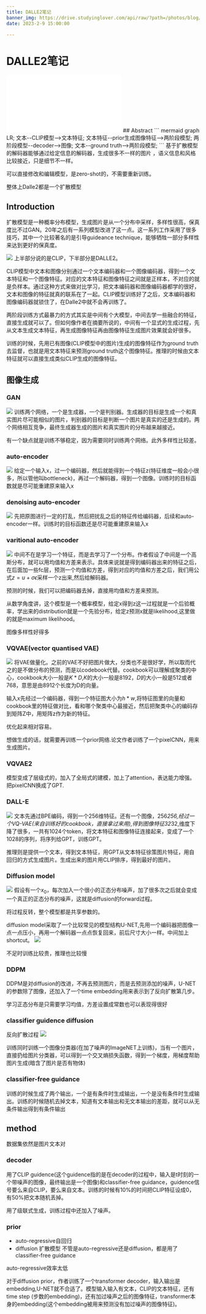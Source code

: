 ```yaml
---
title: DALLE2笔记
banner_img: https://drive.studyinglover.com/api/raw/?path=/photos/blog/background/1930f5e45b0e2da27cdca61d93aa827d.png
date: 2023-2-9 15:00:00

---
```


# DALLE2笔记
<iframe src="//player.bilibili.com/player.html?aid=770625648&bvid=BV17r4y1u77B&cid=766807720&page=1" scrolling="no" border="0" frameborder="no" framespacing="0" allowfullscreen="true"> </iframe>
## Abstract
``` mermaid
graph LR;
文本--CLIP模型-->文本特征;
文本特征--prior生成图像特征-->两阶段模型;
两阶段模型--decoder-->图像;
文本--ground truth-->两阶段模型;
```
基于扩散模型的解码器能够通过给定信息的解码器，生成很多不一样的图片 ，语义信息和风格比较接近，只是细节不一样。

可以直接修改和编辑模型，是zero-shot的，不需要重新训练。

整体上Dalle2都是一个扩散模型
## Introduction

扩散模型是一种概率分布模型，生成图片是从一个分布中采样，多样性很高，保真度比不过GAN。20年之后有一系列模型改进了这一点。这一系列工作采用了很多技巧，其中一个比较著名的是引导guideance technique，能够牺牲一部分多样性来达到更好的保真度。

![](https://cdn.jsdelivr.net/gh/StudyingLover/anything/20230209161230.png)
上半部分说的是CLIP，下半部分是DALLE2。

CLIP模型中文本和图像分别通过一个文本编码器和一个图像编码器，得到一个文本特征和一个图像特征。对应的文本特征和图像特征之间就是正样本，不对应的就是负样本。通过这种方式来做对比学习，把文本编码器和图像编码器都学的很好，文本和图像的特征就真的联系在了一起。CLIP模型训练好了之后，文本编码器和图像编码器就锁住了，在Dalle2中就不会再训练了。

两阶段训练方式最暴力的方式其实是中间有个大模型，中间去学一些融合的特征，直接生成就可以了。但如何像作者在摘要所说的，中间有一个显式的生成过程，先从文本生成文本特征，再生成图像特征再由图像特征生成图片效果就会好很多。

训练的时候，先用已有图像(CLIP模型中的图片)生成的图像特征作为ground truth去监督，也就是用文本特征来预测ground truth这个图像特征。推理的时候由文本特征就可以直接生成类似CLIP生成的图像特征。

## 图像生成
### GAN

![](https://cdn.jsdelivr.net/gh/StudyingLover/anything/20230210171156.png)
训练两个网络，一个是生成器，一个是判别器。生成器的目标是生成一个和真实图片尽可能相似的图片，判别器的目标是判断一个图片是真实的还是生成的。两个网络相互竞争，最终生成器生成的图片和真实图片的分布越来越接近。

有一个缺点就是训练不够稳定，因为需要同时训练两个网络。此外多样性比较差。
### auto-encoder

![](https://cdn.jsdelivr.net/gh/StudyingLover/anything/20230210171228.png)
给定一个输入x，过一个编码器，然后就能得到一个特征z(特征维度一般会小很多，所以管他叫bottleneck)，再过一个解码器，得到一个图像。训练时的目标函数就是尽可能重建原来输入x

### denoising auto-encoder

![](https://cdn.jsdelivr.net/gh/StudyingLover/anything/20230210171318.png)
先把原图进行一定的打乱，然后把扰乱之后的特征传给编码器，后续和auto-encoder一样。训练时的目标函数还是尽可能重建原来输入x

### varitional auto-encoder

![](https://cdn.jsdelivr.net/gh/StudyingLover/anything/20230210171503.png)
中间不在是学习一个特征，而是去学习了一个分布。作者假设了中间是一个高斯分布，就可以用均值和方差来表示。具体来说就是得到编码器出来的特征之后，在后面加一些fc层，预测一个均值和方差，得到对应的均值和方差之后，我们用公式$z=u+\sigma\epsilon$采样一个z出来,然后给解码器。

预测的时候，我们可以把编码器去掉，直接用均值和方差来预测。

从数学角度讲，这个模型是一个概率模型，给定x得到z这一过程就是一个后验概率，学出来的distribution就是一个先验分布，给定z预测x就是likelihood,这里做的就是maximum likelihood。

图像多样性好得多

### VQVAE(vector quantised VAE)

![](https://cdn.jsdelivr.net/gh/StudyingLover/anything/20230210171524.png)
将VAE做量化。之前的VAE不好把图片做大，分类也不是很好学，所以取而代之的是不做分布的预测，而是以codebook代替。cookbook可以理解成聚类的中心，cookbook大小一般是$K*D$,$K$的大小一般是8192，$D$的大小一般是512或者768，意思是由8912个长度为D的向量。

输入x先经过一个编码器，得到一个特征图大小为$h*w$,将特征图里的向量和cookbook里的特征做对比，看和哪个聚类中心最接近，然后把聚类中心的编码存到矩阵Z中，用矩阵z作为新的特征。

优化起来相对容易。

想做生成的话，就需要再训练一个prior网络.论文作者训练了一个pixelCNN，用来生成图片。

### VQVAE2

模型变成了层级式的，加入了全局式的建模，加上了attention，表达能力增强。把pixelCNN换成了GPT.

### DALL-E
![](https://cdn.jsdelivr.net/gh/StudyingLover/anything/20230210171634.png)
文本先通过BPE编码，得到一个256维特征。还有一个图像，256*256,经过一个VQ-VAE(来自训练好的cookbook，直接拿过来用),得到图像特征32*32,维度下降了很多，一共有1024个token，将文本特征和图像特征连接起来，变成了一个1028的序列，将序列给GPT，训练GPT。

推理则是提供一个文本，得到文本特征，用GPT从文本特征徐策图片特征，用自回归的方式生成图片。生成出来的图片用CLIP排序，得到最好的图片。

### Diffusion model

![](https://cdn.jsdelivr.net/gh/StudyingLover/anything/20230209180240.png)
假设有一个$x_0$，每次加入一个很小的正态分布噪声，加了很多次之后就会变成一个真正的正态分布的噪声，这就是diffusion的forward过程。

将过程反转，整个模型都是共享参数的。

diffusion model采取了一个比较常见的模型结构U-NET,先用一个编码器把图像一点一点压小，再用一个解码器一点点恢复回来，前后尺寸大小一样。中间加上shortcut。
![](https://cdn.jsdelivr.net/gh/StudyingLover/anything/20230210172229.png)

不足时训练比较贵，推理也比较慢

### DDPM

DDPM是对diffusion的改进，不再去预测图片，而是去预测添加的噪声，U-NET的参数除了图像，还加入了一个time embedding用来表示到了反向扩散第几步。

学习正态分布是只需要学习均值，方差设置成常数也可以表现得很好

### classifier guidence diffusion

反向扩散过程
![](https://cdn.jsdelivr.net/gh/StudyingLover/anything/20230209181540.png)

训练同时训练一个图像分类器(在加了噪声的ImageNET上训练)，当有一个图片，直接扔给图片分类器，可以得到一个交叉熵损失函数，得到一个梯度，用梯度帮助图片生成(暗含了图片是否有物体)

### classifier-free guidance
训练的时候生成了两个输出，一个是有条件时生成输出，一个是没有条件时生成输出。训练的时候随机去掉文本，知道有文本输出和无文本输出的差距，就可以从无条件输出得到有条件输出

## method
数据集依然是图片文本对
### decoder

用了CLIP guidence(这个guidence指的是在decoder的过程中，输入是t时刻的一个带噪声的图像，最终输出是一个图像)和classifier-free guidance，guidence信号要么来自CLIP，要么来自文本。训练的时候有10%的时间把CLIP特征设成0，有50%把文本随机丢掉。

用了级联式生成，训练过程中还加入了噪声。

### prior
- auto-regressive自回归
- diffusion 扩散模型
不管是auto-regressive还是diffusion，都是用了classifier-free guidance

auto-regressive效率太低

对于diffusion prior，作者训练了一个transformer decoder，输入输出是embedding,U-NET就不合适了。模型输入输入有文本，CLIP的文本特征，还有time step (步数的embedding)，还有加过噪声之后的图像特征，transformer本身的embedding(这个embedding被用来预测没有加过噪声的图像特征)。

